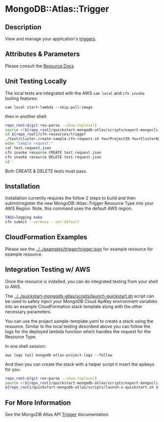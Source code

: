 # MongoDB::Atlas::Trigger

## Description
View and manage your application's [triggers](https://www.mongodb.com/docs/atlas/app-services/triggers/overview/).

## Attributes & Parameters

Please consult the [Resource Docs](docs/README.md)

## Unit Testing Locally

The local tests are integrated with the AWS `sam local` and `cfn invoke` tooling features:

```
sam local start-lambda --skip-pull-image
```
then in another shell:
```bash
repo_root=$(git rev-parse --show-toplevel)
source <(${repo_root}/quickstart-mongodb-atlas/scripts/export-mongocli-config.py)
cd ${repo_root}/cfn-resources/trigger
./test/cluster.create-sample-cfn-request.sh YourProjectID YourClusterName > test.request.json 
echo "Sample request:"
cat test.request.json
cfn invoke resource CREATE test.request.json 
cfn invoke resource DELETE test.request.json 
cd -
```

Both CREATE & DELETE tests must pass.

## Installation

Installation currently requires the follow 2 steps to build and then submit/register the
new MongoDB::Atlas::Trigger Resource Type into your AWS Region. Note, this command uses the
default AWS region.

```bash
TAGS=logging make
cfn submit --verbose --set-default
```
## CloudFormation Examples

Please see the [../../examples/trigger/trigger.json](../../examples/trigger/trigger.json) for example resource for example resource.

## Integration Testing w/ AWS

Once the resource is installed, you can do integrated testing from your shell to AWS.

The [../../quickstart-mongodb-atlas/scripts/launch-quickstart.sh]( ../../quickstart-mongodb-atlas/scripts/launch-quickstart.sh)  script
can be used to safely inject your MongoDB Cloud ApiKey environment variables into an example
CloudFormation stack template along with the other necessary parameters.

You can use the project.sample-template.yaml to create a stack using the resource.
Similar to the local testing described above you can follow the logs for the deployed
lambda function which handles the request for the Resource Type.

In one shell session:
```
aws logs tail mongodb-atlas-project-logs --follow
```

And then you can create the stack with a helper script it insert the apikeys for you:


```bash
repo_root=$(git rev-parse --show-toplevel)
source <(${repo_root}/quickstart-mongodb-atlas/scripts/export-mongocli-config.py)
${repo_root}/quickstart-mongodb-atlas/scripts/launch-x-quickstart.sh ${repo_root}/cfn-resources/trigger/test/inputs_1_invalid.template.json SampleCluster-123 ParameterKey=ProjectId,ParameterValue=<YOUR_PROJECT_ID>
```

## For More Information
See the MongoDB Atlas API [Trigger](https://www.mongodb.com/docs/atlas/app-services/admin/api/v3/#tag/triggers) documentation.